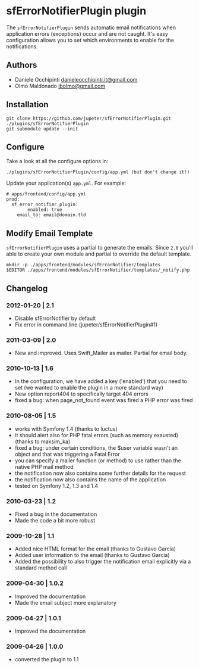 sfErrorNotifierPlugin plugin
============================

The `sfErrorNotifierPlugin` sends automatic email notifications when application errors (exceptions) occur and are not caught. It's easy configuration allows you to set which environments to enable for the notifications.

Authors
-------
 
* Daniele Occhipinti <danieleocchipinti.it@gmail.com>
* Olmo Maldonado <ibolmo@gmail.com>

Installation
------------

	git clone https://github.com/jupeter/sfErrorNotifierPlugin.git ./plugins/sfErrorNotifierPlugin
	git submodule update --init

Configure
---------

Take a look at all the configure options in:

	./plugins/sfErrorNotifierPlugin/config/app.yml (but don't change it!)

Update your application(s) `app.yml`. For example:

	# apps/frontend/config/app.yml
	prod:
	  sf_error_notifier_plugin:
            enabled: true
	    email_to: email@domain.tld
			
Modify Email Template
---------------------

`sfErrorNotifierPlugin` uses a partial to generate the emails. Since `2.0` you'll able to create your own module and partial to override the default template.

	mkdir -p ./apps/frontend/modules/sfErrorNotifier/templates
	$EDITOR ./apps/frontend/modules/sfErrorNotifier/templates/_notify.php


Changelog
---------

### 2012-01-20 | 2.1
* Disable sfErrorNotifier by default
* Fix error in command line (jupeter/sfErrorNotifierPlugin#1)

### 2011-03-09 | 2.0
* New and improved. Uses Swift_Mailer as mailer. Partial for email body.

### 2010-10-13 | 1.6
* In the configuration, we have added a key ('enabled') that you need to set (we wanted to enable the plugin in a more standard way)
* New option report404 to specifically target 404 errors
* fixed a bug: when page_not_found event was fired a PHP error was fired

### 2010-08-05 | 1.5
* works with Symfony 1.4 (thanks to luctus)
* it should alert also for PHP fatal errors (such as memory exausted) (thanks to maksim_ka)
* fixed a bug: under certain conditions, the $user variable wasn't an object and that was triggering a Fatal Error
* you can specify a mailer function (or method) to use rather than the native PHP mail method
* the notification now also contains some further details for the request
* the notification now also contains the name of the application
* tested on Symfony 1.2, 1.3 and 1.4

### 2010-03-23 | 1.2
* Fixed a bug in the documentation
* Made the code a bit more robust

### 2009-10-28 | 1.1
* Added nice HTML format for the email (thanks to Gustavo Garcia)
* Added user information to the email (thanks to Gustavo Garcia)
* Added the possibility to also trigger the notification email explicitly via a standard method call 

### 2009-04-30 | 1.0.2
* Improved the documentation
* Made the email subject more explanatory

### 2009-04-27 | 1.0.1
* Improved the documentation

### 2009-04-26 | 1.0.0
* converted the plugin to 1.1
